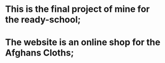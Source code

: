 # This is the final project of mine for the ready-school;
# The website is an online shop for the Afghans Cloths;
